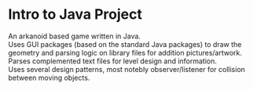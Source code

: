 # Intro to Java Project
An arkanoid based game written in Java.  
Uses GUI packages (based on the standard Java packages) to draw the geometry and parsing logic on library files for addition pictures/artwork.  
Parses complemented text files for level design and information.  
Uses several design patterns, most notebly observer/listener for collision between moving objects.
